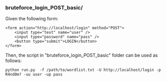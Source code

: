 ### bruteforce_login_POST_basic/

Given the following form:

    <form action="http://localhost/login" method="POST">
        <input type="text" name="user" />
        <input type="password" name="pass" />
        <button type="submit">LOGIN</button>
    </form>

Then, the script in "bruteforce_login_POST_basic" folder can be used as follows:

    python run.py  -f /path/to/wordlist.txt -U http://localhost/login -p R4nd0m? -uu user -up pass 
